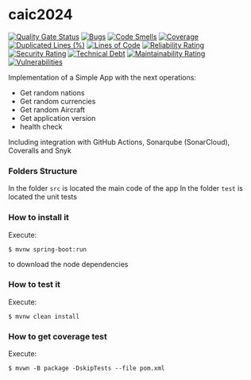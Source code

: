 # caic2024

[![Quality Gate Status](https://sonarcloud.io/api/project_badges/measure?project=JoseHenao1_caic2024&metric=alert_status)](https://sonarcloud.io/summary/new_code?id=JoseHenao1_caic2024)
[![Bugs](https://sonarcloud.io/api/project_badges/measure?project=JoseHenao1_caic2024&metric=bugs)](https://sonarcloud.io/summary/new_code?id=JoseHenao1_caic2024)
[![Code Smells](https://sonarcloud.io/api/project_badges/measure?project=JoseHenao1_caic2024&metric=code_smells)](https://sonarcloud.io/summary/new_code?id=JoseHenao1_caic2024)
[![Coverage](https://sonarcloud.io/api/project_badges/measure?project=JoseHenao1_caic2024&metric=coverage)](https://sonarcloud.io/summary/new_code?id=JoseHenao1_caic2024)
[![Duplicated Lines (%)](https://sonarcloud.io/api/project_badges/measure?project=JoseHenao1_caic2024&metric=duplicated_lines_density)](https://sonarcloud.io/summary/new_code?id=JoseHenao1_caic2024)
[![Lines of Code](https://sonarcloud.io/api/project_badges/measure?project=JoseHenao1_caic2024&metric=ncloc)](https://sonarcloud.io/summary/new_code?id=JoseHenao1_caic2024)
[![Reliability Rating](https://sonarcloud.io/api/project_badges/measure?project=JoseHenao1_caic2024&metric=reliability_rating)](https://sonarcloud.io/summary/new_code?id=JoseHenao1_caic2024)
[![Security Rating](https://sonarcloud.io/api/project_badges/measure?project=JoseHenao1_caic2024&metric=security_rating)](https://sonarcloud.io/summary/new_code?id=JoseHenao1_caic2024)
[![Technical Debt](https://sonarcloud.io/api/project_badges/measure?project=JoseHenao1_caic2024&metric=sqale_index)](https://sonarcloud.io/summary/new_code?id=JoseHenao1_caic2024)
[![Maintainability Rating](https://sonarcloud.io/api/project_badges/measure?project=JoseHenao1_caic2024&metric=sqale_rating)](https://sonarcloud.io/summary/new_code?id=JoseHenao1_caic2024)
[![Vulnerabilities](https://sonarcloud.io/api/project_badges/measure?project=JoseHenao1_caic2024&metric=vulnerabilities)](https://sonarcloud.io/summary/new_code?id=JoseHenao1_caic2024)

Implementation of a Simple App with the next operations:

* Get random nations
* Get random currencies
* Get random Aircraft
* Get application version
* health check

Including integration with GitHub Actions, Sonarqube (SonarCloud), Coveralls and Snyk

### Folders Structure

In the folder `src` is located the main code of the app
In the folder `test` is located the unit tests

### How to install it

Execute:

```shell
$ mvnw spring-boot:run
```
to download the node dependencies

### How to test it

Execute:
```shell
$ mvnw clean install
```

### How to get coverage test

Execute:
```shell
$ mvwn -B package -DskipTests --file pom.xml
```

